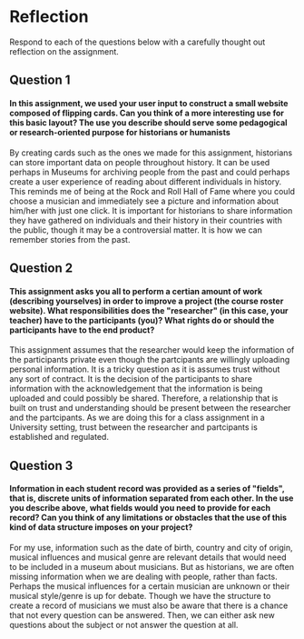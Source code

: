 # Reflection

Respond to each of the questions below with a carefully thought out reflection on the assignment.

## Question 1
#### In this assignment, we used your user input to construct a small website composed of flipping cards. Can you think of a more interesting use for this basic layout? The use you describe should serve some pedagogical or research-oriented purpose for historians or humanists
By creating cards such as the ones we made for this assignment, historians can store important data on people throughout history. It can be used perhaps in Museums for archiving people from the past and could perhaps create a user experience of reading about different individuals in history. This reminds me of being at the Rock and Roll Hall of Fame where you could choose a musician and immediately see a picture and information about him/her with just one click. It is important for historians to share information they have gathered on individuals and their history in their countries with the public, though it may be a controversial matter. It is how we can remember stories from the past. 
## Question 2
#### This assignment asks you all to perform a certian amount of work (describing yourselves) in order to improve a project (the course roster website). What responsibilities does the "researcher" (in this case, your teacher) have to the participants (you)? What rights do or should the participants have to the end product? 
This assignment assumes that the researcher would keep the information of the participants private even though the partcipants are willingly uploading personal information. It is a tricky question as it is assumes trust without any sort of contract. It is the decision of the participants to share information with the acknowledgement that the information is being uploaded and could possibly be shared. Therefore, a relationship that is built on trust and understanding should be present between the researcher and the partcipants. As we are doing this for a class assignment in a University setting, trust between the researcher and partcipants is established and regulated. 
## Question 3
#### Information in each student record was provided as a series of "fields", that is, discrete units of information separated from each other. In the use you describe above, what fields would you need to provide for each record? Can you think of any limitations or obstacles that the use of this kind of data structure imposes on your project?
For my use, information such as the date of birth, country and city of origin, musical influences and musical genre are relevant details that would need to be included in a museum about musicians. But as historians, we are often missing information when we are dealing with people, rather than facts. Perhaps the musical influences for a certain musician are unknown or their musical style/genre is up for debate. Though we have the structure to create a record of musicians we must also be aware that there is a chance that not every question can be answered. Then, we can either ask new questions about the subject or not answer the question at all. 
